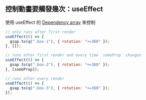 ## 控制動畫要觸發幾次：useEffect
使用 useEffect 的 [Dependency array](Dependency%20array.md) 來控制
```jsx
// only runs after first render
useEffect(() => {
  gsap.to(q(".box-1"), { rotation: "+=360" });
}, []);

// runs after first render and every time `someProp` changes
useEffect(() => {
  gsap.to(q(".box-2"), { rotation: "+=360" });
}, [someProp]);

// runs after every render
useEffect(() => {
  gsap.to(q(".box-3"), { rotation: "+=360" });
});
```